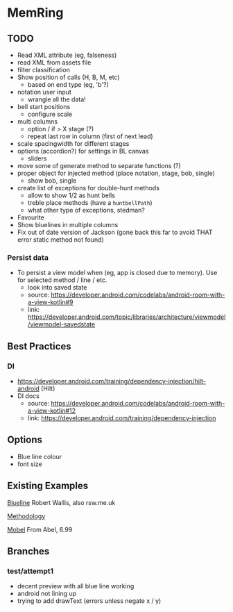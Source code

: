 # MemRing

## TODO

- Read XML attribute (eg, falseness)
- read XML from assets file
- filter classification
- Show position of calls (H, B, M, etc)
  - based on end type (eg, 'b'?)
- notation user input
  - wrangle all the data!
- bell start positions
  - configure scale
- multi columns
  - option / if > X stage (?)
  - repeat last row in column (first of next lead)
- scale spacingwidth for different stages
- options (accordion?) for settings in BL canvas
  - sliders
- move some of generate method to separate functions (?)
- proper object for injected method (place notation, stage, bob, single)
  - show bob, single
- create list of exceptions for double-hunt methods
  - allow to show 1/2 as hunt bells
  - treble place methods (have a `huntbellPath`)
  - what other type of exceptions, stedman?
- Favourite
- Show bluelines in multiple columns
- Fix out of date version of Jackson (gone back this far to avoid THAT error static method not found)

### Persist data

- To persist a view model when (eg, app is closed due to memory). Use for selected method / line / etc.
  - look into saved state
  - source: https://developer.android.com/codelabs/android-room-with-a-view-kotlin#9
  - link: https://developer.android.com/topic/libraries/architecture/viewmodel/viewmodel-savedstate

## Best Practices

### DI

- https://developer.android.com/training/dependency-injection/hilt-android (Hilt)
- DI docs
  - source: https://developer.android.com/codelabs/android-room-with-a-view-kotlin#12
  - link: https://developer.android.com/training/dependency-injection

## Options

- Blue line colour
- font size

## Existing Examples

[Blueline](https://play.google.com/store/apps/details?id=uk.me.rsw.bl&hl=en&gl=US)
Robert Wallis, also rsw.me.uk

[Methodology](https://play.google.com/store/apps/details?id=uk.co.yorkshiresurprise.methodology&hl=en&gl=US)

[Mobel](https://play.google.com/store/apps/details?id=com.abelsim.mobel&hl=en&gl=US)
From Abel, 6.99

## Branches

### test/attempt1

- decent preview with all blue line working
- android not lining up
- trying to add drawText (errors unless negate x / y)
